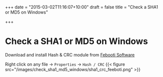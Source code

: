 +++
date = "2015-03-02T11:16:07+10:00"
draft = false
title = "Check a SHA1 or MD5 on Windows"

+++

# Check a SHA1 or MD5 on Windows

Download and install Hash & CRC module from [Febooti Software](http://www.febooti.com/products/filetweak/members/hash-and-crc/)

Right click on any file -> `Properties` -> `Hash / CRC`
{{< figure src="/images/check_sha1_md5_windows/sha1_crc_feeboti.png" >}}

